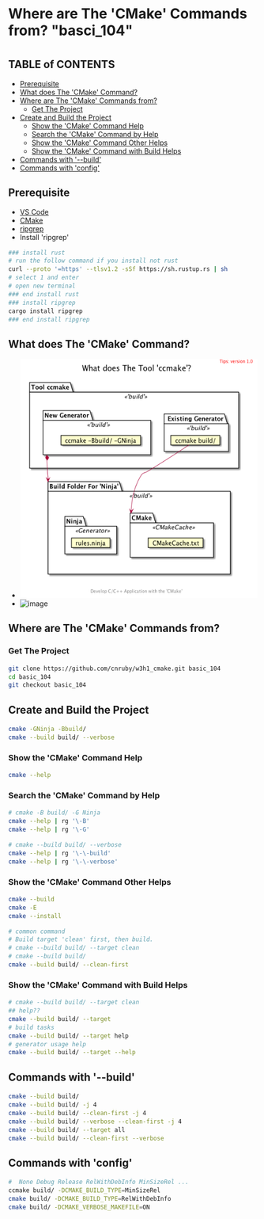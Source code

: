 <h1>Where are The 'CMake' Commands from? "basci_104"<h1/>

<h2>TABLE of CONTENTS</h2>

- [Prerequisite](#prerequisite)
- [What does The 'CMake' Command?](#what-does-the-cmake-command)
- [Where are The 'CMake' Commands from?](#where-are-the-cmake-commands-from)
  - [Get The Project](#get-the-project)
- [Create and Build the Project](#create-and-build-the-project)
  - [Show the 'CMake' Command Help](#show-the-cmake-command-help)
  - [Search the 'CMake' Command by Help](#search-the-cmake-command-by-help)
  - [Show the 'CMake' Command Other Helps](#show-the-cmake-command-other-helps)
  - [Show the 'CMake' Command with Build Helps](#show-the-cmake-command-with-build-helps)
- [Commands with '--build'](#commands-with---build)
- [Commands with 'config'](#commands-with-config)

## Prerequisite
- [VS Code](https://code.visualstudio.com/)
- [CMake](https://cmake.org/)
- [ripgrep](https://github.com/BurntSushi/ripgrep)
- Install 'ripgrep'
```bash
### install rust
# run the follow command if you install not rust
curl --proto '=https' --tlsv1.2 -sSf https://sh.rustup.rs | sh
# select 1 and enter
# open new terminal
### end install rust
### install ripgrep
cargo install ripgrep
### end install ripgrep
```


## What does The 'CMake' Command?
- ![image](./uml/what/what.png)
- ![image](./uml/what-example/what-example.png)



## Where are The 'CMake' Commands from?

### Get The Project
```bash
git clone https://github.com/cnruby/w3h1_cmake.git basic_104
cd basic_104
git checkout basic_104
```

## Create and Build the Project
```bash
cmake -GNinja -Bbuild/
cmake --build build/ --verbose
```

### Show the 'CMake' Command Help
```bash
cmake --help
```

### Search the 'CMake' Command by Help
```bash
# cmake -B build/ -G Ninja
cmake --help | rg '\-B'
cmake --help | rg '\-G'
```

```bash
# cmake --build build/ --verbose
cmake --help | rg '\-\-build'
cmake --help | rg '\-\-verbose'
```

### Show the 'CMake' Command Other Helps
```bash
cmake --build
cmake -E
cmake --install
```

```bash
# common command
# Build target 'clean' first, then build.
# cmake --build build/ --target clean
# cmake --build build/
cmake --build build/ --clean-first
```

### Show the 'CMake' Command with Build Helps
```bash
# cmake --build build/ --target clean
## help??
cmake --build build/ --target
# build tasks
cmake --build build/ --target help
# generator usage help
cmake --build build/ --target --help
```

## Commands with '--build'
```bash
cmake --build build/
cmake --build build/ -j 4
cmake --build build/ --clean-first -j 4
cmake --build build/ --verbose --clean-first -j 4
cmake --build build/ --target all
cmake --build build/ --clean-first --verbose
```


## Commands with 'config'
```bash
#  None Debug Release RelWithDebInfo MinSizeRel ...
ccmake build/ -DCMAKE_BUILD_TYPE=MinSizeRel
cmake build/ -DCMAKE_BUILD_TYPE=RelWithDebInfo
cmake build/ -DCMAKE_VERBOSE_MAKEFILE=ON
```